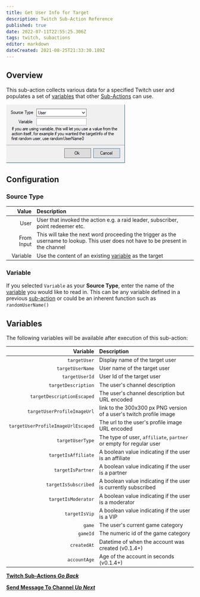 ```yaml
---
title: Get User Info for Target
description: Twitch Sub-Action Reference
published: true
date: 2022-07-11T22:55:25.306Z
tags: twitch, subactions
editor: markdown
dateCreated: 2021-08-25T21:33:30.189Z
---
```


## Overview

This sub-action collects various data for a specified Twitch user and populates a set of [variables](#variables) that other [Sub-Actions](/Sub-Actions) can use.

![User Info](/122114131-d8ff1780-ce1a-11eb-85c5-bdea50941d8c.png)

## Configuration

### Source Type
| Value | Description |
|------:|:------------|
User | User that invoked the action e.g. a raid leader, subscriber, point redeemer etc.
From Input | This will take the next word proceeding the trigger as the username to lookup. This user does not have to be present in the channel
Variable | Use the content of an existing [variable](Variables) as the target

### Variable

If you selected `Variable` as your **Source Type**, enter the name of the [variable](Variables) you would like to read in.
This can be any variable defined in a previous [sub-action](Sub-Actions) or could be an inherent function such as `randomUserName()`

## Variables
The following variables will be available after execution of this sub-action:

| Variable | Description |
|---------:|:------------|
`targetUser` | Display name of the target user
`targetUserName` | User name of the target user
`targetUserId` | User Id of the target user
`targetDescription` | The user's channel description
`targetDescriptionEscaped` | The user's channel description but URL encoded
`targetUserProfileImageUrl` | link to the 300x300 px PNG version of a user's twitch profile image
`targetUserProfileImageUrlEscaped` | The url to the user's profile image URL encoded
`targetUserType` | The type of user, `affiliate`, `partner` or empty for regular user
`targetIsAffiliate` | A boolean value indicating if the user is an affiliate
`targetIsPartner` | A boolean value indicating if the user is a partner
`targetIsSubscribed` | A boolean value indicating if the user is currently subscribed
`targetIsModerator` | A boolean value indicating if the user is a moderator
`targetIsVip` | A boolean value indicating if the user is a VIP
`game` | The user's current game category
`gameId` | The numeric id of the game category
`createdAt` | Datetime of when the account was created (v0.1.4+)
`accountAge` | Age of the account in seconds (v0.1.4+)


<section class="btn-grid my-5">
    
  [<i class="mdi mdi-chevron-left"></i>**Twitch Sub-Actions *Go Back***](/en/Sub-Actions/Twitch)
  
  [<i class="mdi mdi-twitch text--twitch"></i>**Send Message To Channel *Up Next***](/en/Sub-Actions/Twitch/Send-Message-To-Channel)
  
</section>
